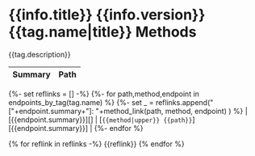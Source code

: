 # {{info.title}} {{info.version}} {{tag.name|title}} Methods

{{tag.description}}

| Summary | Path |
|:--------|:-----|
{%- set reflinks = [] -%}
{%- for path,method,endpoint in endpoints_by_tag(tag.name) %}
{%- set _ = reflinks.append("["+endpoint.summary+"]: "+method_link(path, method, endpoint) ) %}
| [{{endpoint.summary}}][] | [`{{method|upper}} {{path}}`][{{endpoint.summary}}] |
{%- endfor %}

{% for reflink in reflinks -%}
{{reflink}}
{% endfor %}
